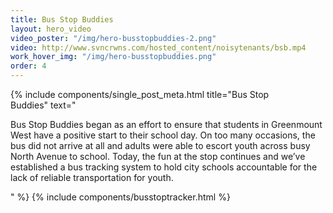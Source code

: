 ```yaml
---
title: Bus Stop Buddies
layout: hero_video
video_poster: "/img/hero-busstopbuddies-2.png"
video: http://www.svncrwns.com/hosted_content/noisytenants/bsb.mp4
work_hover_img: "/img/hero-busstopbuddies.png"
order: 4
---
```


<div class="single_post_wrapper">
    {% include components/single_post_meta.html
        title="Bus Stop<br/>Buddies"
        text="<p>Bus Stop Buddies began as an effort to ensure that students in Greenmount West have a positive start to their school day. On too many occasions, the bus did not arrive at all and adults were able to escort youth across busy North Avenue to school. Today, the fun at the stop continues and we’ve established a bus tracking system to hold city schools accountable for the lack of reliable transportation for youth.</p>"
    %}
    {% include components/busstoptracker.html %}
</div>
